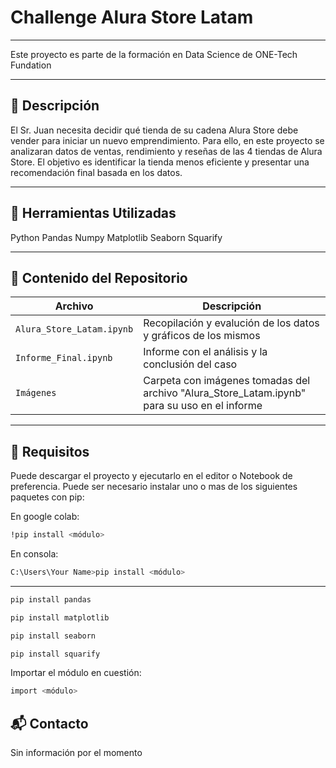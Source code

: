 # Challenge Alura Store Latam
---
Este proyecto es parte de la formación en Data Science de ONE-Tech Fundation

---

## 📄 Descripción

El Sr. Juan necesita decidir qué tienda de su cadena Alura Store debe vender para iniciar un nuevo emprendimiento. Para ello, en este proyecto se analizaran datos de ventas, rendimiento y reseñas de las 4 tiendas de Alura Store. 
El objetivo es identificar la tienda menos eficiente y presentar una recomendación final basada en los datos.

---

## 📝 Herramientas Utilizadas

Python
Pandas
Numpy
Matplotlib
Seaborn
Squarify


---

## 📁 Contenido del Repositorio

| Archivo                        | Descripción                                  |
|-------------------------------|----------------------------------------------|
| `Alura_Store_Latam.ipynb`  | Recopilación y evalución de los datos y gráficos de los mismos|
| `Informe_Final.ipynb`                   | Informe con el análisis y la conclusión del caso |
| `Imágenes`                   | Carpeta con imágenes tomadas del archivo "Alura_Store_Latam.ipynb" para su uso en el informe |

---

## 📌 Requisitos

Puede descargar el proyecto y ejecutarlo en el editor o Notebook de preferencia. Puede ser necesario instalar uno o mas de los siguientes paquetes con pip:  

En google colab:
```bash
!pip install <módulo>
```
En consola:
```bash
C:\Users\Your Name>pip install <módulo>
```
---
```bash
pip install pandas
```
```bash
pip install matplotlib
```
```bash
pip install seaborn
```
```bash
pip install squarify
```
Importar el módulo en cuestión:
```bash
import <módulo>
```
## 📬 Contacto

Sin información por el momento

